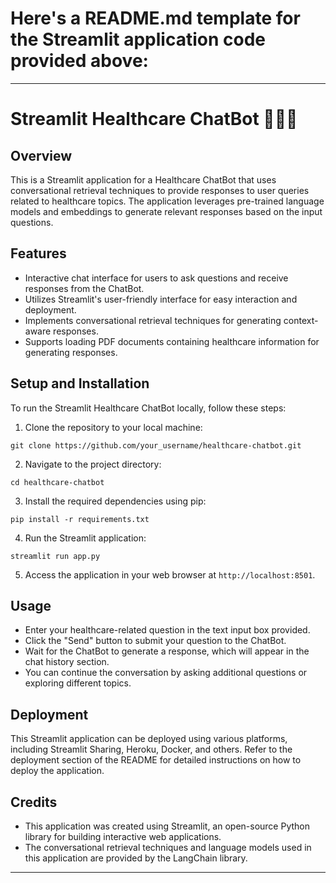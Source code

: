 # Here's a README.md template for the Streamlit application code provided above:

---

# Streamlit Healthcare ChatBot 🧑🏽‍⚕️

## Overview
This is a Streamlit application for a Healthcare ChatBot that uses conversational retrieval techniques to provide responses to user queries related to healthcare topics. The application leverages pre-trained language models and embeddings to generate relevant responses based on the input questions.

## Features
- Interactive chat interface for users to ask questions and receive responses from the ChatBot.
- Utilizes Streamlit's user-friendly interface for easy interaction and deployment.
- Implements conversational retrieval techniques for generating context-aware responses.
- Supports loading PDF documents containing healthcare information for generating responses.

## Setup and Installation
To run the Streamlit Healthcare ChatBot locally, follow these steps:

1. Clone the repository to your local machine:

```
git clone https://github.com/your_username/healthcare-chatbot.git
```

2. Navigate to the project directory:

```
cd healthcare-chatbot
```

3. Install the required dependencies using pip:

```
pip install -r requirements.txt
```

4. Run the Streamlit application:

```
streamlit run app.py
```

5. Access the application in your web browser at `http://localhost:8501`.

## Usage
- Enter your healthcare-related question in the text input box provided.
- Click the "Send" button to submit your question to the ChatBot.
- Wait for the ChatBot to generate a response, which will appear in the chat history section.
- You can continue the conversation by asking additional questions or exploring different topics.

## Deployment
This Streamlit application can be deployed using various platforms, including Streamlit Sharing, Heroku, Docker, and others. Refer to the deployment section of the README for detailed instructions on how to deploy the application.

## Credits
- This application was created using Streamlit, an open-source Python library for building interactive web applications.
- The conversational retrieval techniques and language models used in this application are provided by the LangChain library.
---

